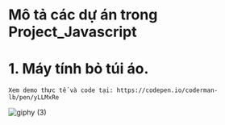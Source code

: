 # Mô tả các dự án trong Project_Javascript
# 1. Máy tính bỏ túi áo.
    Xem demo thực tế và code tại: https://codepen.io/coderman-lb/pen/yLLMxRe
![giphy (3)](https://user-images.githubusercontent.com/43178360/67468963-a3218400-f675-11e9-9d87-2498e110aaa7.gif)
